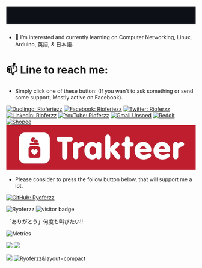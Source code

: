 <h1><img src="https://github.com/Ryoferzz/Ryoferzz/blob/main/src/Ryonamedark.gif"></h1>

 - 👀 I’m interested and currently learning on Computer Networking, Linux, Arduino, 英語, & 日本語.


 <h1>📫 Line to reach me:</h1>

 
 - Simply click one of these button: 
 (If you wan't to ask something or send some support, Mostly active on Facebook).



[![Duolingo: Rioferiezz](https://img.shields.io/badge/Duolingo-58CC02?style=for-the-badge&logo=Duolingo&logoColor=white)](https://www.duolingo.com/profile/RioFeriant)
[![Facebook: Rioferiezz](https://img.shields.io/badge/Facebook-1877F2?style=for-the-badge&logo=Rio&logoColor=white)](https://facebook.com/rioferiezz)
[![Twitter: Rioferzz](https://img.shields.io/badge/Twitter-1DA1F2?style=for-the-badge&logo=twitter&logoColor=white)](https://twitter.com/Rioferzz)
[![Linkedin: Rioferzz](https://img.shields.io/badge/LinkedIn-0077B5?style=for-the-badge&logo=linkedin&logoColor=white)](https://www.linkedin.com/in/rio-ferianto-1392b712a/)
[![YouTube: Rioferzz](https://img.shields.io/badge/YouTube-FF0000?style=for-the-badge&logo=youtube&logoColor=white)](https://www.youtube.com/channel/UC9ppbV54mFWroWbS6fFZuEw)
[![Gmail Unsoed](https://img.shields.io/badge/Gmail-D14836?style=for-the-badge&logo=gmail&logoColor=white)](rio.ferianto@mhs.unsoed.ac.id)
[![Reddit](https://img.shields.io/badge/Reddit-%23FF4500.svg?style=for-the-badge&logo=Reddit&logoColor=white)](https://www.reddit.com/user/Ryoferzz)
[![Shopee](<img src="https://github.com/Ryoferzz/Ryoferzz/blob/main/src/shopee.png" style="width:200px;display: block; margin: 0 auto;">)](https://shopee.co.id/ryohoho)
[![Trakteer](https://github.com/Ryoferzz/Ryoferzz/blob/main/src/trakteer.jpg)](https://trakteer.id/Yoyatech)



 - Please consider to press the follow button below, that will support me a lot.

[![GitHub: Ryoferzz](https://img.shields.io/github/followers/Ryoferzz?label=follow&style=social)](https://github.com/Ryoferzz)
<p align="left">
  <img src="https://komarev.com/ghpvc/?username=Ryoferzz" alt="Ryoferzz" />
  <img src="https://visitor-badge.glitch.me/badge?page_id=Ryoferzz" alt="visitor badge"/>
</p>



「ありがとう」何度も叫びたい!!



<!---
Ryoferzz/Ryoferzz is a ✨ special ✨ repository because its `README.md` (this file) appears on your GitHub profile.
You can click the Preview link to take a look at your changes.
--->

![Metrics](https://metrics.lecoq.io/Ryoferzz?template=classic&base.indepth=false&base.hireable=false&config.timezone=Asia%2FJakarta)

<p align="left">
    <img width="48%" src="https://github-readme-stats.vercel.app/api?username=Ryoferzz&show_icons=true" />
    <img width="48%" src="https://github-readme-stats.vercel.app/api/top-langs/?username=Ryoferzz&layout=compact" />
</p>



<p align="left">
    <img width="48%" src="https://activity-graph.herokuapp.com/graph?username=Ryoferzz&theme=minimal&layout=compact" />
    <img width="48%" src="https://github-readme-streak-stats.herokuapp.com/?user=Ryoferzz&theme=radical" alt="Ryoferzz&layout=compact" />
</p>


